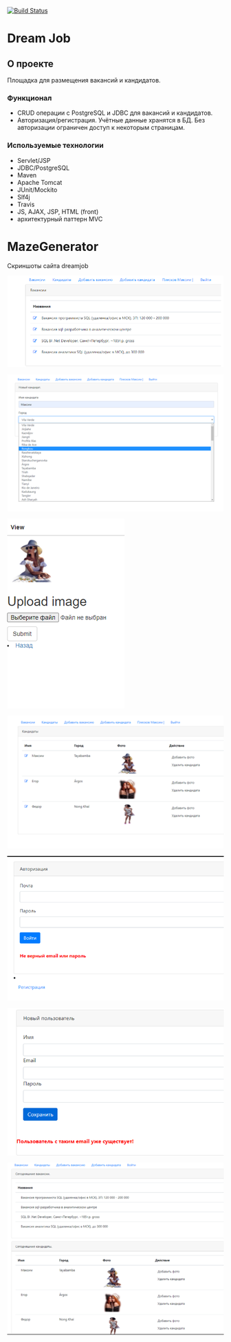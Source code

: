 [![Build Status](https://app.travis-ci.com/himax82/job4j_dreamjob.svg?branch=master)](https://app.travis-ci.com/himax82/job4j_dreamjob)

# Dream Job

## О проекте
Площадка для размещения вакансий и кандидатов.

### Функционал
- CRUD операции с PostgreSQL и JDBC для вакансий и кандидатов.
- Авторизация/регистрация. Учётные данные хранятся в БД. Без авторизации
ограничен доступ к некоторым страницам.

### Используемые технологии
- Servlet/JSP
- JDBC/PostgreSQL
- Maven
- Apache Tomcat
- JUnit/Mockito
- Slf4j
- Travis
- JS, AJAX, JSP, HTML (front)
- архитектурный паттерн MVC

MazeGenerator
=============

Скриншоты сайта dreamjob

![ScreenShot](images/1.png)

![ScreenShot](images/2.png)

![ScreenShot](images/3.png)

![ScreenShot](images/4.png)

![ScreenShot](images/5.png)

![ScreenShot](images/6.png)

![ScreenShot](images/7.png)
